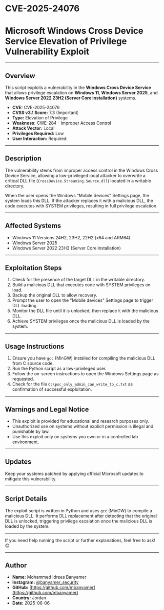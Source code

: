 # CVE-2025-24076

# Microsoft Windows Cross Device Service Elevation of Privilege Vulnerability Exploit

---

## Overview

This script exploits a vulnerability in the **Windows Cross Device Service** that allows privilege escalation on **Windows 11**, **Windows Server 2025**, and **Windows Server 2022 23H2 (Server Core installation)** systems.

- **CVE:** CVE-2025-24076  
- **CVSS v3.1 Score:** 7.3 (Important)  
- **Type:** Elevation of Privilege  
- **Weakness:** CWE-284 - Improper Access Control  
- **Attack Vector:** Local  
- **Privileges Required:** Low  
- **User Interaction:** Required  

---

## Description

The vulnerability stems from improper access control in the Windows Cross Device Service, allowing a low-privileged local attacker to overwrite a critical DLL file (`CrossDevice.Streaming.Source.dll`) located in a writable directory.

When the user opens the Windows "Mobile devices" Settings page, the system loads this DLL. If the attacker replaces it with a malicious DLL, the code executes with SYSTEM privileges, resulting in full privilege escalation.

---

## Affected Systems

- Windows 11 Versions 24H2, 23H2, 22H2 (x64 and ARM64)  
- Windows Server 2025  
- Windows Server 2022 23H2 (Server Core installation)  

---

## Exploitation Steps

1. Check for the presence of the target DLL in the writable directory.  
2. Build a malicious DLL that executes code with SYSTEM privileges on load.  
3. Backup the original DLL to allow recovery.  
4. Prompt the user to open the "Mobile devices" Settings page to trigger DLL loading.  
5. Monitor the DLL file until it is unlocked, then replace it with the malicious DLL.  
6. Achieve SYSTEM privileges once the malicious DLL is loaded by the system.  

---

## Usage Instructions

1. Ensure you have `gcc` (MinGW) installed for compiling the malicious DLL from C source code.  
2. Run the Python script as a low-privileged user.  
3. Follow the on-screen instructions to open the Windows Settings page as requested.  
4. Check for the file `C:\poc_only_admin_can_write_to_c.txt` as confirmation of successful exploitation.


---

## Warnings and Legal Notice

- This exploit is provided for educational and research purposes only.  
- Unauthorized use on systems without explicit permission is illegal and punishable by law.  
- Use this exploit only on systems you own or in a controlled lab environment.  

---

## Updates

Keep your systems patched by applying official Microsoft updates to mitigate this vulnerability.

---

## Script Details

The exploit script is written in Python and uses `gcc` (MinGW) to compile a malicious DLL. It performs DLL replacement after detecting that the original DLL is unlocked, triggering privilege escalation once the malicious DLL is loaded by the system.

---

If you need help running the script or further explanations, feel free to ask! 😊

---

## Author

- **Name:** Mohammed Idrees Banyamer  
- **Instagram:** [@banyamer_security](https://instagram.com/banyamer_security)  
- **GitHub:** [https://github.com/mbanyamer](https://github.com/mbanyamer)  
- **Country:** Jordan  
- **Date:** 2025-06-06  
